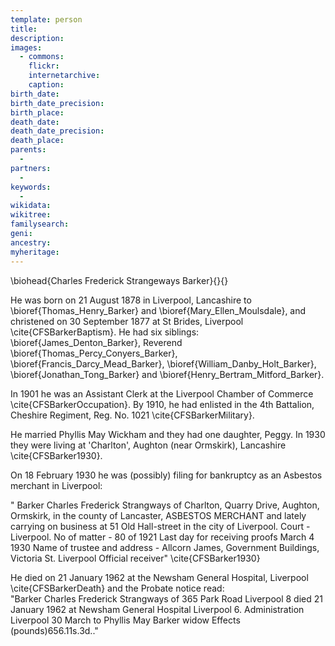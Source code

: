 ```yaml
---
template: person
title:
description:
images:
  - commons: 
    flickr: 
    internetarchive: 
    caption: 
birth_date: 
birth_date_precision: 
birth_place: 
death_date: 
death_date_precision: 
death_place: 
parents:
  - 
partners:
  - 
keywords:
  - 
wikidata: 
wikitree: 
familysearch: 
geni: 
ancestry: 
myheritage: 
---
```

\biohead{Charles Frederick Strangeways Barker}{}{}

He was born on 21 August 1878 in	Liverpool, Lancashire to \bioref{Thomas_Henry_Barker} and \bioref{Mary_Ellen_Moulsdale}, and christened on 30 September 1877 at St Brides, Liverpool \cite{CFSBarkerBaptism}. He had six siblings: \bioref{James_Denton_Barker}, Reverend \bioref{Thomas_Percy_Conyers_Barker}, \bioref{Francis_Darcy_Mead_Barker}, \bioref{William_Danby_Holt_Barker}, \bioref{Jonathan_Tong_Barker} and \bioref{Henry_Bertram_Mitford_Barker}.

In 1901 he was an Assistant Clerk at the Liverpool  Chamber of Commerce \cite{CFSBarkerOccupation}.  By 1910, he had enlisted in the  4th Battalion, Cheshire Regiment, Reg. No. 1021 \cite{CFSBarkerMilitary}.

He married Phyllis May Wickham and they had one daughter, Peggy. In 1930 they were living at 'Charlton', Aughton (near Ormskirk), Lancashire \cite{CFSBarker1930}.

On 18 February 1930 he was (possibly) filing for bankruptcy as an Asbestos merchant in Liverpool:

" Barker Charles Frederick Strangways of Charlton, Quarry Drive, Aughton, Ormskirk, in the county of Lancaster, ASBESTOS MERCHANT and lately carrying on business at 51 Old Hall-street in the city of Liverpool.
Court - Liverpool.
No of matter - 80 of 1921
Last day for receiving proofs March 4 1930
Name of trustee and address - Allcorn James, Government Buildings, Victoria St. Liverpool Official receiver" \cite{CFSBarker1930}


He died on 21 January 1962 at the Newsham General Hospital, Liverpool \cite{CFSBarkerDeath} and the Probate notice read:    
"Barker Charles Frederick Strangways of 365 Park Road Liverpool 8 died 21 January 1962 at Newsham General Hospital Liverpool 6. Administration Liverpool 30 March to Phyllis May Barker widow Effects (pounds)656.11s.3d.."
